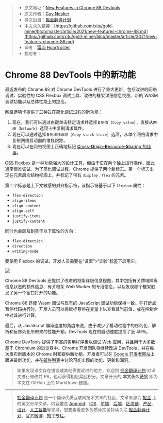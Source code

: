 > * 原文地址：[New Features in Chrome 88 Devtools](https://www.infoq.com/news/2021/03/new-features-chrome-88/?topicPageSponsorship=eb89fa44-b190-43ef-87d0-4bc8727e7413)
> * 原文作者：[Guy Nesher](https://www.infoq.com/profile/Guy-Nesher/)
> * 译文出自：[掘金翻译计划](https://github.com/xitu/gold-miner)
> * 本文永久链接：[https://github.com/xitu/gold-miner/blob/master/article/2021/new-features-chrome-88.md](https://github.com/xitu/gold-miner/blob/master/article/2021/new-features-chrome-88.md)
> * 译者：[霜羽 Hoarfroster](https://github.com/PassionPenguin)
> * 校对者：

# Chrome 88 DevTools 中的新功能

最近发布的 Chrome 88 对 Chrome DevTools 进行了重大更新，包括改进的网络调试、实验性的 CSS Flexbox 调试工具、改进的框架详细信息视图、新的 WASM 调试功能以及总体性能上的提高。

网络选项卡提供了三种旨在简化调试过程的新功能：

1. 现在，我们可以通过右键单击特定请求并选择`复制值`（`Copy value`），直接从`网络`（`Network`）选项卡中复制请求属性。
2. 现在可以通过选择`复制堆栈跟踪`（`Copy stack trace`）选项，从单个网络请求中复制网络启动器的堆栈跟踪。
3. 现在可以在网络视图上正确地标记 [**C**ross-**O**rigin-**R**esource-**S**haring 的错误](https://developer.mozilla.org/zh-CN/docs/Web/HTTP/CORS/Errors)。

[CSS Flexbox](https://developer.mozilla.org/en-US/docs/Learn/CSS/CSS_layout/Flexbox) 是一种功能强大的设计工具，但由于它在两个轴上进行操作，因此通常很难调试。为了简化调试过程，Chrome 提供了两个新标志。第一个标志出现在元素层次结构视图上，并标记了带有 *`display：flex`* 的元素。

第二个标志是上下文敏感的对齐指示符，该指示符基于以下 `flexbox` 属性：

* `flex-direction`
* `align-items`
* `align-content`
* `align-self`
* `justify-items`
* `justify-content`

同时也会顾及到基于以下属性的方向：

* `flex-direction`
* `direction`
* `writing-mode`

要使用 Flexbox 的调试，开发人员需要在“设置”>“实验”标签下启用它。

![](https://res.infoq.com/news/2021/03/new-features-chrome-88/en/resources/113-flex-debugging-1614281700033.png)

Chrome 88 Devtools 还提供了改进的框架详细信息视图，其中包括有关跨域隔离信息状态的额外信息、有关框架 Web Worker 的专用信息，以及发现哪个框架触发了另一个窗口打开的功能。

Chrome 88 还使 [Wasm](https://developer.mozilla.org/zh-CN/docs/WebAssembly) 调试与现有的 JavaScript 调试功能保持一致。在打断点暂停代码执行时，开发人员可以将鼠标悬停在变量上以查看其当前值，或在控制台中对其进行计算。

最后，从  JavaScript 编译速度的角度来说，由于减少了启动过程中的序列化、解析和反序列化所带来的性能开销，DevTools 现在的启动速度提高了近 40％。

Chrome DevTools 提供了丰富的实用程序集以调试 Web 应用，并且用于大多数基于 Chromium 的浏览器中。Chrome 开发团队将继续改进 DevTools，并在每次发布新版本的 Chrome 时都提供新功能。开发者可以在 [Google 开发者网站](https://developers.google.com/web/updates/tags/devtools)上跟进最新功能，并在[邮件列表](https://groups.google.com/forum/#!forum/google-chrome-developer-tools)中讨论可能出现的功能、更新和漏洞。

> 如果发现译文存在错误或其他需要改进的地方，欢迎到 [掘金翻译计划](https://github.com/xitu/gold-miner) 对译文进行修改并 PR，也可获得相应奖励积分。文章开头的 **本文永久链接** 即为本文在 GitHub 上的 MarkDown 链接。

---

> [掘金翻译计划](https://github.com/xitu/gold-miner) 是一个翻译优质互联网技术文章的社区，文章来源为 [掘金](https://juejin.im) 上的英文分享文章。内容覆盖 [Android](https://github.com/xitu/gold-miner#android)、[iOS](https://github.com/xitu/gold-miner#ios)、[前端](https://github.com/xitu/gold-miner#前端)、[后端](https://github.com/xitu/gold-miner#后端)、[区块链](https://github.com/xitu/gold-miner#区块链)、[产品](https://github.com/xitu/gold-miner#产品)、[设计](https://github.com/xitu/gold-miner#设计)、[人工智能](https://github.com/xitu/gold-miner#人工智能)等领域，想要查看更多优质译文请持续关注 [掘金翻译计划](https://github.com/xitu/gold-miner)、[官方微博](http://weibo.com/juejinfanyi)、[知乎专栏](https://zhuanlan.zhihu.com/juejinfanyi)。
